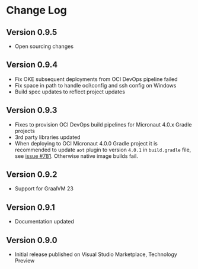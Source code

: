 # Change Log

## Version 0.9.5
* Open sourcing changes

## Version 0.9.4
* Fix OKE subsequent deployments from OCI DevOps pipeline failed
* Fix space in path to handle oci\config and ssh config on Windows
* Build spec updates to reflect project updates

## Version 0.9.3
* Fixes to provision OCI DevOps build pipelines for Micronaut 4.0.x Gradle projects
* 3rd party libraries updated
* When deploying to OCI Micronaut 4.0.0 Gradle project it is recommended to update `aot` plugin to version `4.0.1` in `build.gradle` file, see [issue #781](https://github.com/micronaut-projects/micronaut-gradle-plugin/issues/781). Otherwise native image builds fail.

## Version 0.9.2
* Support for GraalVM 23

## Version 0.9.1
* Documentation updated 

## Version 0.9.0
* Initial release published on Visual Studio Marketplace, Technology Preview